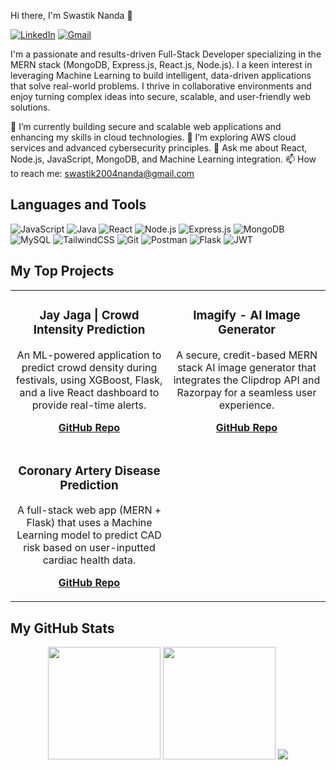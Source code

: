 Hi there, I'm Swastik Nanda 👋

[![LinkedIn](https://img.shields.io/badge/LinkedIn-0077B5?style=for-the-badge&logo=linkedin&logoColor=white)](https://www.linkedin.com/in/swastik-nanda-837b35251/)
[![Gmail](https://img.shields.io/badge/Gmail-D14836?style=for-the-badge&logo=gmail&logoColor=white)](mailto:swastik2004nanda@gmail.com)

I'm a passionate and results-driven Full-Stack Developer specializing in the MERN stack (MongoDB, Express.js, React.js, Node.js). I a keen interest in leveraging Machine Learning to build intelligent, data-driven applications that solve real-world problems. I thrive in collaborative environments and enjoy turning complex ideas into secure, scalable, and user-friendly web solutions.

🔭 I’m currently building secure and scalable web applications and enhancing my skills in cloud technologies.
🌱 I’m exploring AWS cloud services and advanced cybersecurity principles.
💬 Ask me about React, Node.js, JavaScript, MongoDB, and Machine Learning integration.
📫 How to reach me: [swastik2004nanda@gmail.com](mailto:swastik2004nanda@gmail.com)

## Languages and Tools

![JavaScript](https://img.shields.io/badge/JavaScript-F7DF1E?style=for-the-badge&logo=javascript&logoColor=black)
![Java](https://img.shields.io/badge/Java-ED8B00?style=for-the-badge&logo=openjdk&logoColor=white)
![React](https://img.shields.io/badge/React-20232A?style=for-the-badge&logo=react&logoColor=61DAFB)
![Node.js](https://img.shields.io/badge/Node.js-339933?style=for-the-badge&logo=node.js&logoColor=white)
![Express.js](https://img.shields.io/badge/Express.js-000000?style=for-the-badge&logo=express&logoColor=white)
![MongoDB](https://img.shields.io/badge/MongoDB-4EA94B?style=for-the-badge&logo=mongodb&logoColor=white)
![MySQL](https://img.shields.io/badge/MySQL-005C84?style=for-the-badge&logo=mysql&logoColor=white)
![TailwindCSS](https://img.shields.io/badge/TailwindCSS-38B2AC?style=for-the-badge&logo=tailwindcss&logoColor=white)
![Git](https://img.shields.io/badge/Git-E44C30?style=for-the-badge&logo=git&logoColor=white)
![Postman](https://img.shields.io/badge/Postman-FF6C37?style=for-the-badge&logo=postman&logoColor=white)
![Flask](https://img.shields.io/badge/Flask-000000?style=for-the-badge&logo=flask&logoColor=white)
![JWT](https://img.shields.io/badge/JWT-000000?style=for-the-badge&logo=jsonwebtokens&logoColor=white)

## My Top Projects

<table>
  <tr>
    <td width="50%">
      <h3 align="center">Jay Jaga | Crowd Intensity Prediction</h3>
      <div align="center">
        <p>An ML-powered application to predict crowd density during festivals, using XGBoost, Flask, and a live React dashboard to provide real-time alerts.</p>
        <p><a href="https://github.com/swastik-nanda/Jaya-Jaga"><strong>GitHub Repo</strong></a></p>
      </div>
    </td>
    <td width="50%">
      <h3 align="center">Imagify - AI Image Generator</h3>
      <div align="center">
        <p>A secure, credit-based MERN stack AI image generator that integrates the Clipdrop API and Razorpay for a seamless user experience.</p>
        <p><a href="https://github.com/swastik-nanda/Imagify-AI-text-To-Image-Generator"><strong>GitHub Repo</strong></a></p>
      </div>
    </td>
  </tr>
  <tr>
    <td width="50%">
      <h3 align="center">Coronary Artery Disease Prediction</h3>
      <div align="center">
        <p>A full-stack web app (MERN + Flask) that uses a Machine Learning model to predict CAD risk based on user-inputted cardiac health data.</p>
        <p><a href="https://github.com/swastik-nanda/CAD-Prediction-App"><strong>GitHub Repo</strong></a></p>
      </div>
    </td>
    <td width="50%">
      <!-- You can add another project here in the future! -->
    </td>
  </tr>
</table>

## My GitHub Stats

<p align="center">
  <img src="https://github-readme-stats.vercel.app/api?username=swastik-nanda&show_icons=true&hide_border=true&theme=dracula" height="180em"/>
  <img src="https://github-readme-stats.vercel.app/api/top-langs/?username=swastik-nanda&layout=compact&hide_border=true&theme=dracula" height="180em"/>
  <img src="https://github-readme-streak-stats.herokuapp.com/?user=swastik-nanda&theme=dracula&hide_border=true"/>
</p>
